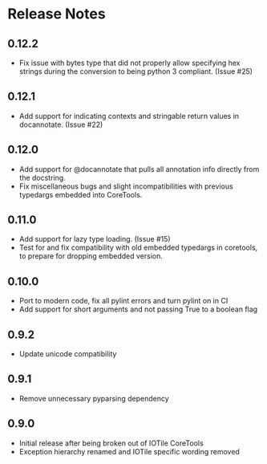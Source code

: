 # Release Notes

## 0.12.2

- Fix issue with bytes type that did not properly allow specifying hex strings
  during the conversion to being python 3 compliant.  (Issue #25)

## 0.12.1

- Add support for indicating contexts and stringable return values in
  docannotate. (Issue #22)

## 0.12.0

- Add support for @docannotate that pulls all annotation info directly from the
  docstring.
- Fix miscellaneous bugs and slight incompatibilities with previous typedargs
  embedded into CoreTools.

## 0.11.0

- Add support for lazy type loading. (Issue #15)
- Test for and fix compatibility with old embedded typedargs in coretools, to
  prepare for dropping embedded version.

## 0.10.0

- Port to modern code, fix all pylint errors and turn pylint on in CI
- Add support for short arguments and not passing True to a boolean flag

## 0.9.2

- Update unicode compatibility

## 0.9.1

- Remove unnecessary pyparsing dependency

## 0.9.0

- Initial release after being broken out of IOTile CoreTools
- Exception hierarchy renamed and IOTile specific wording removed
